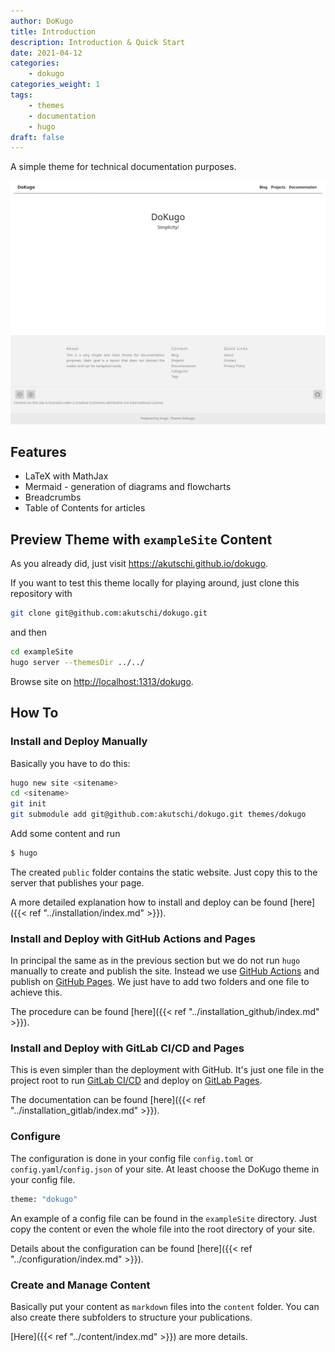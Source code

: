 ```yaml
---
author: DoKugo
title: Introduction
description: Introduction & Quick Start
date: 2021-04-12
categories:
    - dokugo
categories_weight: 1
tags:
    - themes
    - documentation
    - hugo
draft: false
---
```


A simple theme for technical documentation purposes.

![Screenshot](screenshot.png)

## Features

- LaTeX with MathJax
- Mermaid - generation of diagrams and flowcharts
- Breadcrumbs
- Table of Contents for articles

## Preview Theme with `exampleSite` Content

As you already did, just visit https://akutschi.github.io/dokugo. 

If you want to test this theme locally for playing around, just clone this repository with

```bash
git clone git@github.com:akutschi/dokugo.git
```

and then

```bash
cd exampleSite
hugo server --themesDir ../../
```

Browse site on [http://localhost:1313/dokugo](http://localhost:1313/dokugo).

## How To

### Install and Deploy Manually

Basically you have to do this:

```bash
hugo new site <sitename>
cd <sitename>
git init
git submodule add git@github.com:akutschi/dokugo.git themes/dokugo
```

Add some content and run

```bash
$ hugo 
```

The created `public` folder contains the static website. Just copy this to the server that publishes your page.

A more detailed explanation how to install and deploy can be found [here]({{< ref "../installation/index.md" >}}).

### Install and Deploy with GitHub Actions and Pages

In principal the same as in the previous section but we do not run `hugo` manually to create and publish the site.
Instead we use [GitHub Actions](https://docs.github.com/en/actions) and publish on [GitHub Pages](https://docs.github.com/en/pages).
We just have to add two folders and one file to achieve this.

The procedure can be found [here]({{< ref "../installation_github/index.md" >}}).

### Install and Deploy with GitLab CI/CD and Pages

This is even simpler than the deployment with GitHub. 
It's just one file in the project root to run [GitLab CI/CD](https://docs.gitlab.com/ee/ci/) and deploy on [GitLab Pages](https://docs.gitlab.com/ee/user/project/pages/).

The documentation can be found [here]({{< ref "../installation_gitlab/index.md" >}}).
### Configure

The configuration is done in your config file `config.toml` or `config.yaml`/`config.json` of your site.
At least choose the DoKugo theme in your config file.

```bash
theme: "dokugo"
```

An example of a config file can be found in the `exampleSite` directory. 
Just copy the content or even the whole file into the root directory of your site.

Details about the configuration can be found [here]({{< ref "../configuration/index.md" >}}).

### Create and Manage Content

Basically put your content as `markdown` files into the `content` folder. You can also create there subfolders to structure your publications. 

[Here]({{< ref "../content/index.md" >}}) are more details.

